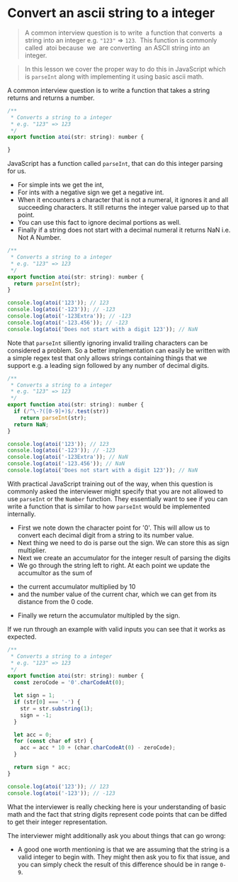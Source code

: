 # Convert an ascii string to a integer
> A common interview question is to write  a function that converts  a  string into an integer e.g. `"123"` => `123`.  This function is commonly called  atoi because  we  are converting  an ASCII string into an integer.

> In this lesson we cover the proper way to do this in JavaScript which is `parseInt` along with implementing it using basic ascii math.

A common interview question is to write a function that takes a string returns and returns a number.

```js
/**
 * Converts a string to a integer
 * e.g. "123" => 123
 */
export function atoi(str: string): number {

}
```

JavaScript has a function called `parseInt`, that can do this integer parsing for us.

* For simple ints we get the int,
* For ints with a negative sign we get a negative int.
* When it encounters a character that is not a numeral, it ignores it and all succeeding characters. It still returns the integer value parsed up to that point.
* You can use this fact to ignore decimal portions as well.
* Finally if a string does not start with a decimal numeral it returns NaN i.e. Not A Number.

```js
/**
 * Converts a string to a integer
 * e.g. "123" => 123
 */
export function atoi(str: string): number {
  return parseInt(str);
}

console.log(atoi('123')); // 123
console.log(atoi('-123')); // -123
console.log(atoi('-123Extra')); // -123
console.log(atoi('-123.456')); // -123
console.log(atoi('Does not start with a digit 123')); // NaN
```

Note that `parseInt` siliently ignoring invalid trailing characters can be considered a problem. So a better implementation can easily be written with a simple regex test that only allows strings containing things that we support e.g. a leading sign followed by any number of decimal digits.

```js
/**
 * Converts a string to a integer
 * e.g. "123" => 123
 */
export function atoi(str: string): number {
  if (/^\-?([0-9]+)$/.test(str))
    return parseInt(str);
  return NaN;
}

console.log(atoi('123')); // 123
console.log(atoi('-123')); // -123
console.log(atoi('-123Extra')); // NaN
console.log(atoi('-123.456')); // NaN
console.log(atoi('Does not start with a digit 123')); // NaN
```

With practical JavaScript training out of the way, when this question is commonly asked the interviewer might specify that you are not allowed to use `parseInt` or the `Number` function. They essentially want to see if you can write a function that is similar to how `parseInt` would be implemented internally.

* First we note down the character point for '0'. This will allow us to convert each decimal digit from a string to its number value.
* Next thing we need to do is parse out the sign. We can store this as sign multiplier.
* Next we create an accumulator for the integer result of parsing the digits
* We go through the string left to right. At each point we update the accumultor as the sum of
 - the current accumulator multiplied by 10
 - and the number value of the current char, which we can get from its distance from the 0 code.
* Finally we return the accumulator multipled by the sign.

If we run through an example with valid inputs you can see that it works as expected.

```js
/**
 * Converts a string to a integer
 * e.g. "123" => 123
 */
export function atoi(str: string): number {
  const zeroCode = '0'.charCodeAt(0);

  let sign = 1;
  if (str[0] === '-') {
    str = str.substring(1);
    sign = -1;
  }

  let acc = 0;
  for (const char of str) {
    acc = acc * 10 + (char.charCodeAt(0) - zeroCode);
  }

  return sign * acc;
}

console.log(atoi('123')); // 123
console.log(atoi('-123')); // -123
```

What the interviewer is really checking here is your understanding of basic math and the fact that string digits represent code points that can be diffed to get their integer representation.

The interviewer might additionally ask you about things that can go wrong:
* A good one worth mentioning is that we are assuming that the string is a valid integer to begin with. They might then ask you to fix that issue, and you can simply check the result of this difference should be in range `0-9`.
